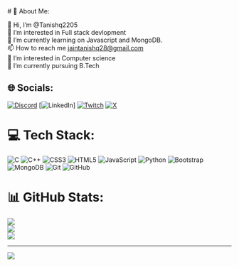 
<!---
Tanishq2205/Tanishq2205 is a ✨ special ✨ repository because its `README.md` (this file) appears on your GitHub profile.
You can click the Preview link to take a look at your changes.
---># 💫 About Me:
👋 Hi, I’m @Tanishq2205<br>👀 I’m interested in Full stack devlopment<br>🌱 I’m currently learning on Javascript and MongoDB.<br>📫 How to reach me jaintanishq28@gmail.com<br>👀 I’m interested in Computer science<br>🌱 I’m currently pursuing B.Tech


## 🌐 Socials:
[![Discord](https://img.shields.io/badge/Discord-%237289DA.svg?logo=discord&logoColor=white)](https://discord.gg/tanishq5122) [![LinkedIn](https://img.shields.io/badge/LinkedIn-%230077B5.svg?logo=linkedin&logoColor=white)] [![Twitch](https://img.shields.io/badge/Twitch-%239146FF.svg?logo=Twitch&logoColor=white)](https://twitch.tv/FRAXXYZ) [![X](https://img.shields.io/badge/X-black.svg?logo=X&logoColor=white)](https://x.com/Tanishq33823010) 

# 💻 Tech Stack:
![C](https://img.shields.io/badge/c-%2300599C.svg?style=for-the-badge&logo=c&logoColor=white) ![C++](https://img.shields.io/badge/c++-%2300599C.svg?style=for-the-badge&logo=c%2B%2B&logoColor=white) ![CSS3](https://img.shields.io/badge/css3-%231572B6.svg?style=for-the-badge&logo=css3&logoColor=white) ![HTML5](https://img.shields.io/badge/html5-%23E34F26.svg?style=for-the-badge&logo=html5&logoColor=white) ![JavaScript](https://img.shields.io/badge/javascript-%23323330.svg?style=for-the-badge&logo=javascript&logoColor=%23F7DF1E) ![Python](https://img.shields.io/badge/python-3670A0?style=for-the-badge&logo=python&logoColor=ffdd54) ![Bootstrap](https://img.shields.io/badge/bootstrap-%238511FA.svg?style=for-the-badge&logo=bootstrap&logoColor=white) ![MongoDB](https://img.shields.io/badge/MongoDB-%234ea94b.svg?style=for-the-badge&logo=mongodb&logoColor=white) ![Git](https://img.shields.io/badge/git-%23F05033.svg?style=for-the-badge&logo=git&logoColor=white) ![GitHub](https://img.shields.io/badge/github-%23121011.svg?style=for-the-badge&logo=github&logoColor=white)
# 📊 GitHub Stats:
![](https://github-readme-stats.vercel.app/api?username=Tanishq2205&theme=tokyonight&hide_border=false&include_all_commits=false&count_private=false)<br/>
![](https://github-readme-streak-stats.herokuapp.com/?user=Tanishq2205&theme=tokyonight&hide_border=false)<br/>
![](https://github-readme-stats.vercel.app/api/top-langs/?username=Tanishq2205&theme=tokyonight&hide_border=false&include_all_commits=false&count_private=false&layout=compact)


---
[![](https://visitcount.itsvg.in/api?id=Tanishq2205&icon=0&color=0)](https://visitcount.itsvg.in)

<!-- Proudly created with GPRM ( https://gprm.itsvg.in ) -->
